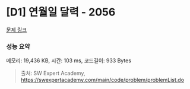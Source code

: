 # [D1] 연월일 달력 - 2056 

[문제 링크](https://swexpertacademy.com/main/code/problem/problemDetail.do?contestProbId=AV5QLkdKAz4DFAUq) 

### 성능 요약

메모리: 19,436 KB, 시간: 103 ms, 코드길이: 933 Bytes



> 출처: SW Expert Academy, https://swexpertacademy.com/main/code/problem/problemList.do
